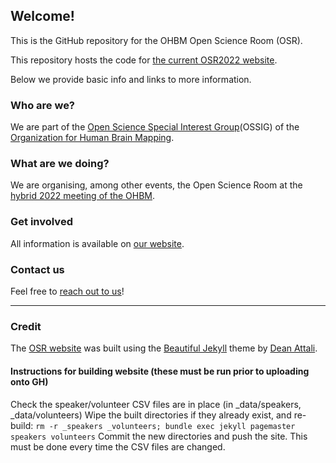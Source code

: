 ## Welcome!

This is the GitHub repository for the OHBM Open Science Room (OSR).

This repository hosts the code for [the current OSR2022 website](https://ohbm.github.io/osr2022).

Below we provide basic info and links to more information. 

### Who are we?

We are part of the <a href="https://ossig.netlify.com/">Open Science Special Interest Group</a>(OSSIG) of the <a href="https://www.humanbrainmapping.org/i4a/pages/index.cfm?pageid=3267&pageid=1">Organization for Human Brain Mapping</a>.

### What are we doing?

We are organising, among other events, the Open Science Room at the <a href="https://www.humanbrainmapping.org/i4a/pages/index.cfm?pageid=4114" target="_blank">hybrid 2022 meeting of the OHBM</a>.

### Get involved

All information is available on <a href="https://ohbm.github.io/osr2022" target="_blank">our website</a>.

### Contact us

Feel free to <a href="https://ohbm.github.io/osr2021/contact/" target="_blank">reach out to us</a>!


---

### Credit
The [OSR website](https://ohbm.github.io/osr2022) was built using the [Beautiful Jekyll](https://deanattali.com/beautiful-jekyll/) theme by [Dean Attali](https://deanattali.com/).


#### Instructions for building website (these must be run prior to uploading onto GH)
Check the speaker/volunteer CSV files are in place (in _data/speakers, _data/volunteers)
Wipe the built directories if they already exist, and re-build: 
`rm -r _speakers _volunteers; bundle exec jekyll pagemaster speakers volunteers`
Commit the new directories and push the site. This must be done every time the CSV files are changed. 
